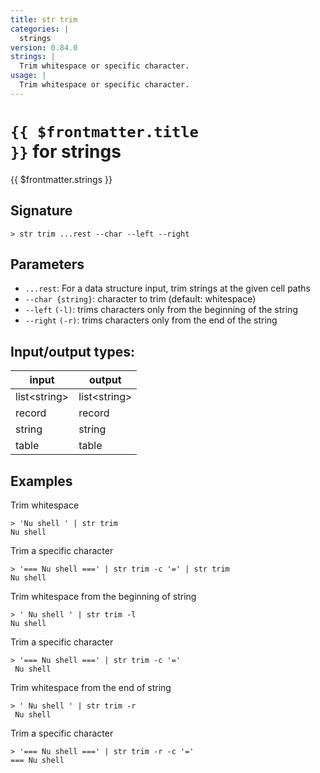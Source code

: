 ```yaml
---
title: str trim
categories: |
  strings
version: 0.84.0
strings: |
  Trim whitespace or specific character.
usage: |
  Trim whitespace or specific character.
---
```


# <code>{{ $frontmatter.title }}</code> for strings

<div class='command-title'>{{ $frontmatter.strings }}</div>

## Signature

```> str trim ...rest --char --left --right```

## Parameters

 -  `...rest`: For a data structure input, trim strings at the given cell paths
 -  `--char {string}`: character to trim (default: whitespace)
 -  `--left` `(-l)`: trims characters only from the beginning of the string
 -  `--right` `(-r)`: trims characters only from the end of the string


## Input/output types:

| input        | output       |
| ------------ | ------------ |
| list\<string\> | list\<string\> |
| record       | record       |
| string       | string       |
| table        | table        |
## Examples

Trim whitespace
```shell
> 'Nu shell ' | str trim
Nu shell
```

Trim a specific character
```shell
> '=== Nu shell ===' | str trim -c '=' | str trim
Nu shell
```

Trim whitespace from the beginning of string
```shell
> ' Nu shell ' | str trim -l
Nu shell
```

Trim a specific character
```shell
> '=== Nu shell ===' | str trim -c '='
 Nu shell
```

Trim whitespace from the end of string
```shell
> ' Nu shell ' | str trim -r
 Nu shell
```

Trim a specific character
```shell
> '=== Nu shell ===' | str trim -r -c '='
=== Nu shell
```
